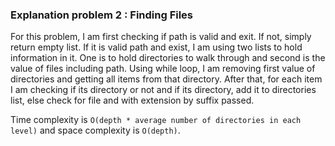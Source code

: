 ### Explanation problem 2 : Finding Files

For this problem, I am first checking if path is valid and exit. If not, simply return empty list. If it is valid path 
and exist, I am using two lists to hold information in it. One is to hold directories to walk through and second is the 
value of files including path. Using while loop, I am removing first value of directories and getting all items from 
that directory. After that, for each item I am checking if its directory or not and if its directory, add it to 
directories list, else check for file and with extension by suffix passed.


Time complexity is `O(depth * average number of directories in each level)` and space complexity is `O(depth)`.
